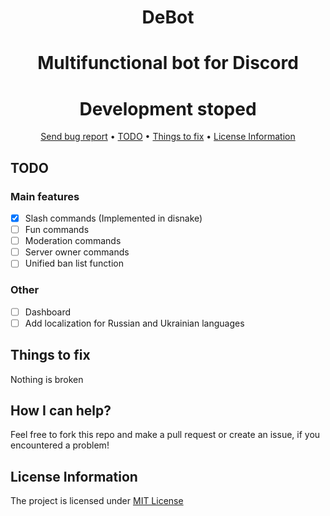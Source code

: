 <div align="center">

  # DeBot
</div>
<div align="center">

  # Multifunctional bot for Discord
  # Development stoped
</div>

<div align="center">
  <a href="https://gitlab.com/DebilosTeam/DeBot/-/issues">Send bug report</a>
  •
  <a href="https://gitlab.com/DebilosTeam/DeBot#TODO">TODO</a>
  •
  <a href="https://gitlab.com/DebilosTeam/DeBot#things-to-fix">Things to fix</a>
  •
  <a href="https://gitlab.com/DebilosTeam/DeBot#license-information">License Information</a>
</div>

## TODO
### Main features
- [X] Slash commands (Implemented in disnake)
- [ ] Fun commands
- [ ] Moderation commands
- [ ] Server owner commands
- [ ] Unified ban list function

### Other
- [ ] Dashboard
- [ ] Add localization for Russian and Ukrainian languages

## Things to fix
Nothing is broken

## How I can help?
Feel free to fork this repo and make a pull request or create an issue, if you encountered a problem!

## License Information
The project is licensed under [MIT License](https://gitlab.com/DebilosTeam/DeBot/-/blob/main/LICENSE)
